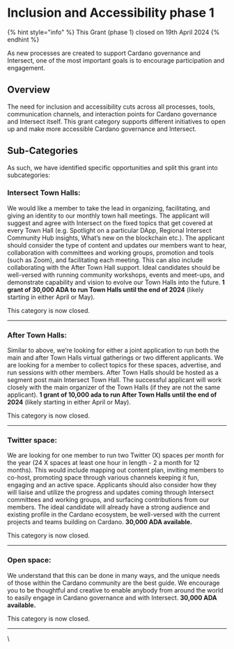 # Inclusion and Accessibility phase 1

{% hint style="info" %}
This Grant (phase 1) closed on 19th April 2024
{% endhint %}

As new processes are created to support Cardano governance and Intersect, one of the most important goals is to encourage participation and engagement.

## Overview

The need for inclusion and accessibility cuts across all processes, tools, communication channels, and interaction points for Cardano governance and Intersect itself. This grant category supports different initiatives to open up and make more accessible Cardano governance and Intersect.

## Sub-Categories

As such, we have identified specific opportunities and split this grant into subcategories:

### **Intersect Town Halls:**&#x20;

We would like a member to take the lead in organizing, facilitating, and giving an identity to our monthly town hall meetings. The applicant will suggest and agree with Intersect on the fixed topics that get covered at every Town Hall (e.g. Spotlight on a particular DApp, Regional Intersect Community Hub insights, What’s new on the blockchain etc.). The applicant should consider the type of content and updates our members want to hear, collaboration with committees and working groups, promotion and tools (such as Zoom), and facilitating each meeting. This can also include collaborating with the After Town Hall support. Ideal candidates should be well-versed with running community workshops, events and meet-ups, and demonstrate capability and vision to evolve our Town Halls into the future. **1 grant of 30,000 ADA to run Town Halls until the end of 2024** (likely starting in either April or May).&#x20;

This category is now closed.

***

### **After Town Halls:**&#x20;

Similar to above, we’re looking for either a joint application to run both the main and after Town Halls virtual gatherings or two different applicants. We are looking for a member to collect topics for these spaces, advertise, and run sessions with other members. After Town Halls should be hosted as a segment post main Intersect Town Hall. The successful applicant will work closely with the main organizer of the Town Halls (if they are not the same applicant). **1 grant of 10,000 ada to run After Town Halls until the end of 2024** (likely starting in either April or May).&#x20;

This category is now closed.

***

### **Twitter space:**&#x20;

We are looking for one member to run two Twitter (X) spaces per month for the year (24 X spaces at least one hour in length - 2 a month for 12 months). This would include mapping out content plan, inviting members to co-host, promoting space through various channels keeping it fun, engaging and an active space. Applicants should also consider how they will liaise and utilize the progress and updates coming through Intersect committees and working groups, and surfacing contributions from our members. The ideal candidate will already have a strong audience and existing profile in the Cardano ecosystem, be well-versed with the current projects and teams building on Cardano. **30,000 ADA available.**

This category is now closed.

***

### **Open space:**&#x20;

We understand that this can be done in many ways, and the unique needs of those within the Cardano community are the best guide. We encourage you to be thoughtful and creative to enable anybody from around the world to easily engage in Cardano governance and with Intersect. **30,000 ADA available.**&#x20;

This category is now closed.

***

\
